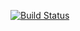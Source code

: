 [![Build Status](https://travis-ci.org/Seputaes/curlbattlenet.svg?branch=master)](https://travis-ci.org/Seputaes/curlbattlenet)